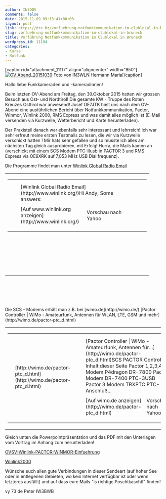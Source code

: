 ```yaml
---
author: IN3DOV
comments: false
date: 2015-11-09 09:13:41+00:00
layout: post
link: https://drc.bz/vorfuehrung-notfunkkommunikation-im-clublokal-in-bruneck/
slug: vorfuehrung-notfunkkommunikation-im-clublokal-in-bruneck
title: Vorführung Notfunkkommunikation im Clublokal in Bruneck
wordpress_id: 11104
categories:
- Kurse
- Notfunk
---
```


[caption id="attachment_11117" align="aligncenter" width="850"][![OV Abend_20151030](https://drc.bz/wp-content/uploads/2015/11/OV-Abend_20151030-1024x407.jpg)](https://drc.bz/wp-content/uploads/2015/11/OV-Abend_20151030.jpg) Foto von IN3WLN Hermann Maria[/caption]



Hallo liebe Funkkameraden und -kameradinnen!

Beim letzten OV-Abend am Freitag, den 30.Oktober 2015 hatten wir grossen Besuch aus Ost- und Nordtirol! Die gesamte KW - Truppe des Roten Kreuzes Osttirol war anwesend! Josef OE7JTK hielt uns nach dem OV-Abend eine ausführlichen Bericht über Notfunkkommunikation, Pactor, Winmor, Winlink 2000, RMS Express und was damit alles möglich ist (E-Mail versenden via Kurzwelle, Wetterbericht und Karte herunterladen).

Der Praxisteil danach war ebenfalls sehr interessant und lehrreich! Ich war sehr erfreut meine ersten Testmails zu lesen, die wir via Kurzwelle verschickt hatten ! Mir hats sehr gefallen und so musste ich alles am nächsten Tag gleich ausprobieren, mit Erfolg! Hurra, die Mails kamen an (verschickt mit einem SCS Modem PTC IIIusb in PACTOR 3 und RMS Express via OE9XRK auf 7,053 MHz USB Dial frequenz).

Die Programme findet man unter [Winlink Global Radio Email](http://www.winlink.org/)


<table width="382" style="height: 416px;" >
<tbody >
<tr >

<td width="450" >
<table width="372" style="height: 292px;" >
<tbody >
<tr >

<td colspan="6" width="629" >
</td>
</tr>
<tr >

<td width="3" rowspan="5" >
</td>

<td width="3" rowspan="5" >
</td>

<td colspan="2" width="476" >
</td>

<td width="3" rowspan="5" >
</td>

<td width="3" rowspan="5" >
</td>
</tr>
<tr >

<td colspan="2" width="476" >[Winlink Global Radio Email](http://www.winlink.org/)Hi Andy, Some answers:
</td>
</tr>
<tr >

<td colspan="2" width="476" >
</td>
</tr>
<tr >

<td width="172" >[Auf www.winlink.org anzeigen](http://www.winlink.org/)
</td>

<td width="132" >Vorschau nach Yahoo
</td>
</tr>
<tr >

<td colspan="2" width="476" >
</td>
</tr>
<tr >

<td colspan="6" width="629" >
</td>
</tr>
<tr >

<td width="2" >
</td>

<td width="2" >
</td>

<td width="143" >
</td>

<td width="211" >
</td>

<td width="2" >
</td>

<td width="90" >
</td>
</tr>
</tbody>
</table>

</td>
</tr>
</tbody>
</table>
Die SCS - Modems erhält man z.B. bei [wimo.de](http://wimo.de/) [Pactor Controller | WiMo - Amateurfunk, Antennen für WLAN, LTE, GSM und mehr](http://wimo.de/pactor-ptc_d.html)


<table >
<tbody >
<tr >

<td width="450" >
<table >
<tbody >
<tr >

<td colspan="8" width="897" >
</td>
</tr>
<tr >

<td width="3" rowspan="5" >
</td>

<td width="168" rowspan="5" >[http://wimo.de/pactor-ptc_d.html](http://wimo.de/pactor-ptc_d.html)
</td>

<td width="3" rowspan="5" >
</td>

<td width="3" rowspan="5" >
</td>

<td colspan="2" width="398" >
</td>

<td width="3" rowspan="5" >
</td>

<td width="3" rowspan="5" >
</td>
</tr>
<tr >

<td colspan="2" width="398" >[Pactor Controller | WiMo - Amateurfunk, Antennen für...](http://wimo.de/pactor-ptc_d.html)SCS PACTOR Controller Inhalt dieser Seite Pactor 1,2,3,4 - Modem P4dragon DR-7800 Pactor Modem DR-7400 PTC-3USB Pactor 3 Modem TRXPTC PTC-Anschluß...
</td>
</tr>
<tr >

<td colspan="2" width="398" >
</td>
</tr>
<tr >

<td width="131" >[Auf wimo.de anzeigen](http://wimo.de/pactor-ptc_d.html)
</td>

<td width="136" >Vorschau nach Yahoo
</td>
</tr>
<tr >

<td colspan="2" width="398" >
</td>
</tr>
<tr >

<td colspan="8" width="897" >
</td>
</tr>
<tr >

<td width="1" >
</td>

<td width="153" >
</td>

<td width="1" >
</td>

<td width="1" >
</td>

<td width="76" >
</td>

<td width="120" >
</td>

<td width="1" >
</td>

<td width="97" >
</td>
</tr>
</tbody>
</table>

</td>
</tr>
</tbody>
</table>
Gleich unten die Powerpointpräsentation und das PDF mit den Unterlagen vom Vortrag im Anhang zum herunterladen!

[OVSV-Winlink-PACTOR-WINMOR-Einfuehrung](https://drc.bz/wp-content/uploads/2015/11/OVSV-Winlink-PACTOR-WINMOR-Einfuehrung.pdf)

[Winlink2000](https://drc.bz/wp-content/uploads/2015/11/Winlink2000.ppt)

Wünsche euch allen gute Verbindungen in dieser Sendeart (auf hoher See oder in entlegenen Gebieten, wo kein Internet verfügbar ist oder wenn letzteres ausfällt) und auf dass eure Mails "is richtige Poschtkaschtl" finden!



vy 73 de Peter IW3BWB




